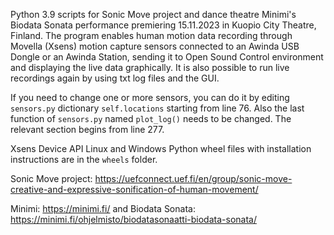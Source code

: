 Python 3.9 scripts for Sonic Move project and dance theatre Minimi's Biodata Sonata performance premiering 15.11.2023 in Kuopio City Theatre, Finland. The program enables human motion data recording through Movella (Xsens) motion capture sensors connected to an Awinda USB Dongle or an Awinda Station, sending it to Open Sound Control environment and displaying the live data graphically. It is also possible to run live recordings again by using txt log files and the GUI.

If you need to change one or more sensors, you can do it by editing `sensors.py` dictionary `self.locations` starting from line 76. Also the last function of `sensors.py` named `plot_log()` needs to be changed. The relevant section begins from line 277. 

Xsens Device API Linux and Windows Python wheel files with installation instructions are in the `wheels` folder.

Sonic Move project: https://uefconnect.uef.fi/en/group/sonic-move-creative-and-expressive-sonification-of-human-movement/

Minimi: https://minimi.fi/ and Biodata Sonata: https://minimi.fi/ohjelmisto/biodatasonaatti-biodata-sonata/

